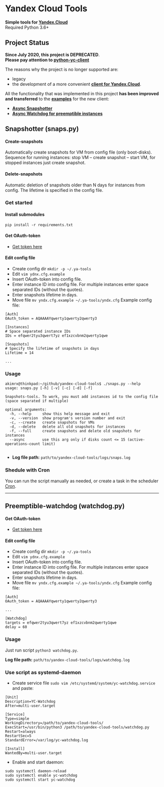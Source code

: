 # Yandex Cloud Tools
**Simple tools for [Yandex.Cloud](https://cloud.yandex.com)**  
Required Python 3.6+
  
## Project Status

**Since July 2020, this project is DEPRECATED**.  
**Please pay attention to [python-yc-client](https://github.com/akimrx/python-yc-client)**
  
The reasons why the project is no longer supported are: 
* legacy  
* the development of a more convenient **[client for Yandex.Cloud](https://github.com/akimrx/python-yc-client)**.  
  
All the functionality that was implemented in this project **has been improved and transferred** to the **[examples](https://github.com/akimrx/python-yc-client/tree/master/examples)** for the new client:
* **[Async Snapshotter](https://github.com/akimrx/python-yc-client/blob/master/examples/cron_snapshotter.py)**
* **[Async Watchdog for preemptible instances](https://github.com/akimrx/python-yc-client/blob/master/examples/preemptible_watchdog.py)**
  

## Snapshotter (snaps.py)

#### Create-snapshots
Automatically create snapshots for VM from config file (only boot-disks). Sequence for running instances: stop VM – create snapshot – start VM, for stopped instances just create snapshot.

#### Delete-snapshots
Automatic deletion of snapshots older than N days for instances from config. 
The lifetime is specified in the config file.

### Get started
#### Install submodules
`pip install -r requirements.txt`

#### Get OAuth-token
* [Get token here](https://oauth.yandex.com/authorize?response_type=token&client_id=1a6990aa636648e9b2ef855fa7bec2fb)

#### Edit config file
* Create config dir `mkdir -p ~/.ya-tools`
* Edit `vim ydnx.cfg.example`
* Insert OAuth-token into config file.
* Enter instance ID into config file. For multiple instances enter space separated IDs (without the quotes).
* Enter snapshots lifetime in days.
* Move file `mv yndx.cfg.example ~/.ya-tools/yndx.cfg`
Example config file:
```
[Auth]
OAuth_token = AQAAAAYqwerty1qwerty2qwerty3

[Instances]
# Space separated instance IDs
IDs = efqwer2tyu3qwert7yz ef1xzcvbnm2qwerty1qwe

[Snapshots]
# Specify the lifetime of snapshots in days
Lifetime = 14

...
```

### Usage
```
akimrx@thinkpad:~/github/yandex-cloud-tools$ ./snaps.py --help
usage: snaps.py [-h] [-v] [-c] [-d] [-f]

Snapshots-tools. To work, you must add instances id to the config file (space separated if multiple)

optional arguments:
  -h, --help     show this help message and exit
  -v, --version  show program's version number and exit
  -c, --create   create snapshots for VMs
  -d, --delete   delete all old snapshots for instances
  -f, --full     create snapshots and delete old snapshots for instances
  --async        use this arg only if disks count <= 15 (active-operations-count limit)


```

* **Log file path:** `path/to/yandex-cloud-tools/logs/snaps.log`

### Shedule with Cron
You can run the script manually as needed, or create a task in the scheduler [Cron](https://help.ubuntu.com/community/CronHowto). 

---

## Preemptible-watchdog (watchdog.py)

#### Get OAuth-token
* [Get token here](https://oauth.yandex.com/authorize?response_type=token&client_id=1a6990aa636648e9b2ef855fa7bec2fb)

#### Edit config file
* Create config dir `mkdir -p ~/.ya-tools`
* Edit `vim ydnx.cfg.example`
* Insert OAuth-token into config file.
* Enter instance ID into config file. For multiple instances enter space separated IDs (without the quotes).
* Enter snapshots lifetime in days.
* Move file `mv yndx.cfg.example ~/.ya-tools/yndx.cfg`
Example config file:
```
[Auth]
OAuth_token = AQAAAAYqwerty1qwerty2qwerty3

...

[Watchdog]
targets = efqwer2tyu3qwert7yz ef1xzcvbnm2qwerty1qwe
delay = 60
```

### Usage
Just run script `python3 watchdog.py`.

**Log file path:** `path/to/yandex-cloud-tools/logs/watchdog.log`


### Use script as systemd-daemon

* Create service file `sudo vim /etc/systemd/system/yc-watchdog.service` and paste:
```
[Unit]
Description=YC-Watchdog
After=multi-user.target

[Service]
Type=simple
WorkingDirectory=/path/to/yandex-cloud-tools/
ExecStart=/usr/bin/python3 /path/to/yandex-cloud-tools/watchdog.py
Restart=always
RestartSec=5
StandardError=/var/log/yc-watchdog.log

[Install]
WantedBy=multi-user.target
```

* Enable and start daemon:
```
sudo systemctl daemon-reload
sudo systemctl enable yc-watchdog
sudo systemctl start yc-watchdog
```
